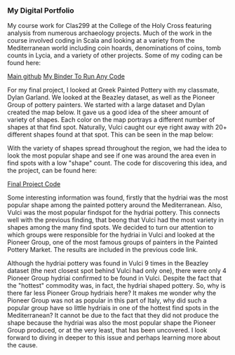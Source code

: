 
### My Digital Portfolio

My course work for Clas299 at the College of the Holy Cross featuring analysis from numerous archaeology projects. Much of the work in the course involved coding in Scala and looking at a variety from the Mediterranean world including coin hoards, denominations of coins, tomb counts in Lycia, and a variety of other projects. Some of my coding can be found here:

[Main github](https://github.com/mattpiekarczyk/clas299) [My Binder To Run Any Code](https://mybinder.org/v2/gh/MattPiekarczyk/clas299/master?filepath=README.md)

For my final project, I looked at Greek Painted Pottery with my classmate, Dylan Garland. We looked at the Beazley dataset, as well as the Pioneer Group of pottery painters. We started with a large dataset and Dylan created the map below. It gave us a good idea of the sheer amount of variety of shapes. Each color on the map portrays a different number of shapes at that find spot. Naturally, Vulci caught our eye right away with 20+ different shapes found at that spot. This can be seen in the map below:

With the variety of shapes spread throughout the region, we had the idea to look the most popular shape and see if one was around the area even in find spots with a low "shape" count. The code for discovering this idea, and the project, can be found here:

[Final Project Code](https://mybinder.org/v2/gh/MattPiekarczyk/clas299/master?filepath=FinalProjectCode_2.ipynb)

Some interesting information was found, firstly that the hydriai was the most popular shape among the painted pottery around the Mediterranean. Also, Vulci was the most popular findspot for the hydriai pottery. This connects well with the previous finding, that beong that Vulci had the most variety in shapes among the many find spots. We decided to turn our attention to which groups were responsible for the hydriai in Vulci and looked at the Pioneer Group, one of the most famous groups of painters in the Painted Pottery Market. The results are included in the previous code link. 

Although the hydriai pottery was found in Vulci 9 times in the Beazley dataset (the next closest spot behind Vulci had only one), there were only 4 Pioneer Group hydriai confirmed to be found in Vulci. Despite the fact that the "hottest" commodity was, in fact, the hydriai shaped pottery. So, why is there far less Pioneer Group hydriais here? It makes me wonder why the Pioneer Group was not as popular in this part of Italy, why did such a popular group have so little hydriais in one of the hottest find spots in the Mediterranean? It cannot be due to the fact that they did not produce the shape because the hydriai was also the most popular shape the Pioneer Group produced, or at the very least, that has been uncovered. I look forward to diving in deeper to this issue and perhaps learning more about the cause. 
